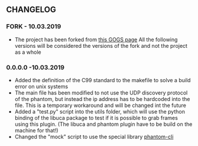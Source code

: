 ## CHANGELOG

### FORK - 10.03.2019

- The project has been forked from [this GOGS page](https://fuzzy.fzk.de/gogs/UFO-libuca/uca-phantom)
All the following versions will be considered the versions of the fork and not the project as a whole

### 0.0.0.0 -10.03.2019

- Added the definition of the C99 standard to the makefile to solve a build error on unix systems
- The main file has been modified to not use the UDP discovery protocol of the phantom, but instead the ip 
address has to be hardcoded into the file. This is a temporary workaround and will be changed int the future
- Added a "test.py" script into the utils folder, which will use the python binding of the libuca package to test 
if it is possible to grab frames using this plugin. (The libuca and phantom plugin have to be build on the machine 
for that!)
- Changed the "mock" script to use the special library [phantom-cli](https://github.com/the16thpythonist/phantom-cli)